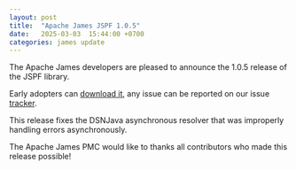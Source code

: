 ```yaml
---
layout: post
title:  "Apache James JSPF 1.0.5"
date:   2025-03-03  15:44:00 +0700
categories: james update
---
```


The Apache James developers are pleased to announce the 1.0.5 release of the JSPF library.

Early adopters can [download it][download], any issue can be reported on our issue [tracker][tracker].

This release fixes the DSNJava asynchronous resolver that was improperly handling errors asynchronously.

The Apache James PMC would like to thanks all contributors who made this release possible!

[tracker]: https://issues.apache.org/jira/projects/JSPF/issues
[download]: https://james.apache.org/download.cgi#Apache_jSPF
